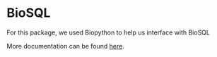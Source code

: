 BioSQL
========
For this package, we used Biopython to help us interface with BioSQL

More documentation can be found [here](http://biopython.org/DIST/docs/biosql/python_biosql_basic.html).